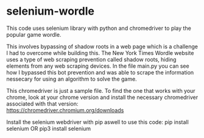 # selenium-wordle

This code uses selenium library with python and chromedriver to play the popular game wordle.

This involves  bypassing of shadow roots in a web page which is a challenge I had to overcome while building this.
  The New York Times Wordle website uses a type of web scraping prevention called shadow roots, hiding elements from any web scraping devices. In the file main.py you can see how I bypassed this bot prevention and was able 
  to scrape the information nessecary for using an algorithm to solve the game.

This chromedriver is just a sample file. To find the one that works with your chrome, look at your chrome version and install the necessary chromedriver associated with that version:  
https://chromedriver.chromium.org/downloads

Install the selenium webdriver with pip aswell to use this code:
pip install selenium
OR
pip3 install selenium
